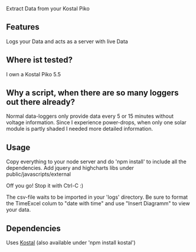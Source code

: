 Extract Data from your Kostal Piko

## Features

Logs your Data and acts as a server with live Data


## Where ist tested?

I own a Kostal Piko 5.5

## Why a script, when there are so many loggers out there already?

Normal data-loggers only provide data every 5 or 15 minutes without voltage information.
Since I experience power-drops, when only one solar module is partly shaded I needed more detailed information.

## Usage

Copy everything to your node server and do 'npm install' to include all the dependencies. Add jquery and highcharts libs under public/javascripts/external 

Off you go! Stop it with Ctrl-C :)

The csv-file waits to be imported in your 'logs' directory.
Be sure to format the TimeExcel colum to "date with time" and use "Insert Diagramm" to view your data.

## Dependencies

Uses [Kostal](www.github.com/zevero/kostal) (also available under 'npm install kostal')
